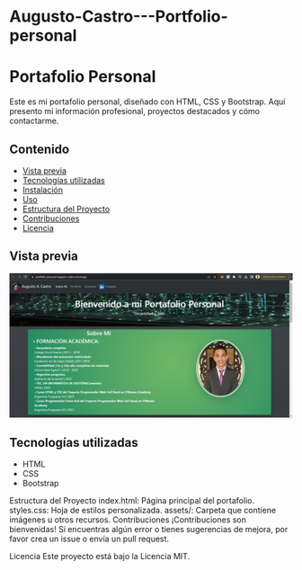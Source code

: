 # Augusto-Castro---Portfolio-personal
# Portafolio Personal

Este es mi portafolio personal, diseñado con HTML, CSS y Bootstrap. Aquí presento mi información profesional, proyectos destacados y cómo contactarme.

## Contenido

- [Vista previa](#vista-previa)
- [Tecnologías utilizadas](#tecnologías-utilizadas)
- [Instalación](#instalación)
- [Uso](#uso)
- [Estructura del Proyecto](#estructura-del-proyecto)
- [Contribuciones](#contribuciones)
- [Licencia](#licencia)

## Vista previa

![Portafolio Personal](imagenes\Captura-de-pantalla.png)


## Tecnologías utilizadas

- HTML
- CSS
- Bootstrap

Estructura del Proyecto
index.html: Página principal del portafolio.
styles.css: Hoja de estilos personalizada.
assets/: Carpeta que contiene imágenes u otros recursos.
Contribuciones
¡Contribuciones son bienvenidas! Si encuentras algún error o tienes sugerencias de mejora, por favor crea un issue o envía un pull request.

Licencia
Este proyecto está bajo la Licencia MIT.
